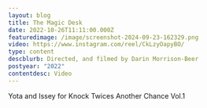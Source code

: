 ```yaml
---
layout: blog
title: The Magic Desk
date: 2022-10-26T11:11:00.000Z
featuredimage: /image/screenshot-2024-09-23-162329.png
video: https://www.instagram.com/reel/CkLzyOapyBO/
type: content
descblurb: Directed, and filmed by Darin Morrison-Beer
postyear: "2022"
contentdesc: Video
---
```

Yota and Issey for Knock Twices Another Chance Vol.1 
